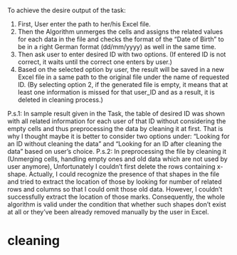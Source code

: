 To achieve the desire output of the task:
1.	First, User enter the path to her/his Excel file.
2.	Then the Algorithm unmerges the cells and assigns the related values for each data in the file and checks the format of the “Date of Birth” to be in a right German format (dd/mm/yyyy) as well in the same time.
3.	Then ask user to enter desired ID with two options. (If entered ID is not correct, it waits until the correct one enters by user.)
4.	Based on the selected option by user, the result will be saved in a new Excel file in a same path to the original file under the name of requested ID. (By selecting option 2, if the generated file is empty, it means that at least one information is missed for that user_ID and as a result, it is deleted in cleaning process.)

P.s.1: In sample result given in the Task, the table of desired ID was shown with all related information for each user of that ID without considering the empty cells and thus preprocessing the data by cleaning it at first. That is why I thought maybe it is better to consider two options under: “Looking for an ID without cleaning the data” and “Looking for an ID after cleaning the data” based on user’s choice.
P.s.2: In preprocessing the file by cleaning it (Unmerging cells, handling empty ones and old data which are not used by user anymore), Unfortunately I couldn’t first delete the rows containing x-shape. Actually, I could recognize the presence of that shapes in the file and tried to extract the location of those by looking for number of related rows and columns so that I could omit those old data. However, I couldn’t successfully extract the location of those marks. Consequently, the whole algorithm is valid under the condition that whether such shapes don’t exist at all or they’ve been already removed manually by the user in Excel.
# cleaning